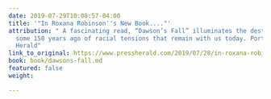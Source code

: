 ```yaml
---
date: 2019-07-29T10:08:57-04:00
title: '"In Roxana Robinson''s New Book...."'
attribution: " A fascinating read, “Dawson’s Fall” illuminates the destructive antecedents
  some 150 years ago of racial tensions that remain with us today. Portland Press
  Herald"
link_to_original: https://www.pressherald.com/2019/07/28/in-roxana-robinsons-latest-novel-her-own-great-grandparents-are-embroiled-in-the-struggles-of-reconstruction/
book: book/dawsons-fall.md
featured: false
weight: 

---
```

